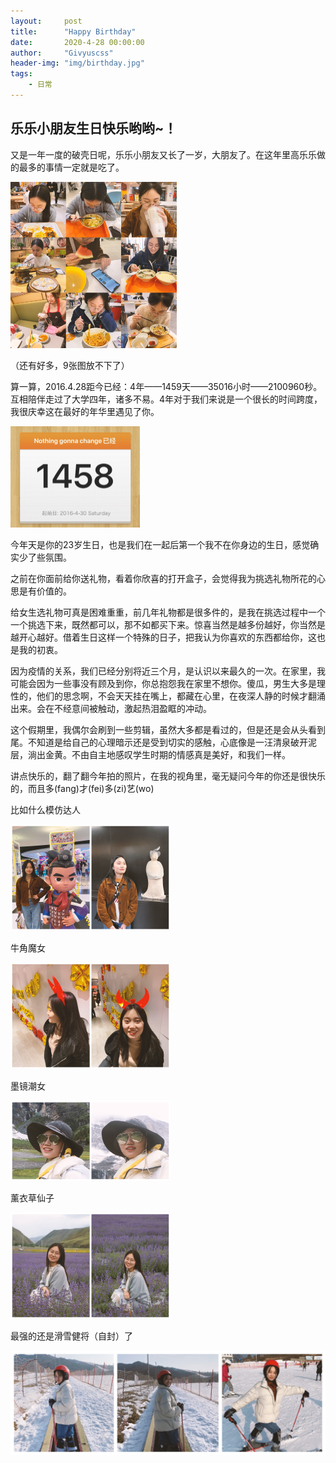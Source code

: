 ```yaml
---
layout:     post
title:      "Happy Birthday"
date:       2020-4-28 00:00:00
author:     "Givyuscss"
header-img: "img/birthday.jpg"
tags:
    - 日常
---
```


## 乐乐小朋友生日快乐哟哟~！



又是一年一度的破壳日呢，乐乐小朋友又长了一岁，大朋友了。在这年里高乐乐做的最多的事情一定就是吃了。



<img src="/img/in-post/birthday/img_1.jpg" alt="img_1" style="zoom:26%;" />

（还有好多，9张图放不下了）



算一算，2016.4.28距今已经：4年——1459天——35016小时——2100960秒。互相陪伴走过了大学四年，诸多不易。4年对于我们来说是一个很长的时间跨度，我很庆幸这在最好的年华里遇见了你。

<img src="/img/in-post/birthday/img_2.jpg" alt="img_2" style="zoom:25%;" />



今年天是你的23岁生日，也是我们在一起后第一个我不在你身边的生日，感觉确实少了些氛围。



之前在你面前给你送礼物，看着你欣喜的打开盒子，会觉得我为挑选礼物所花的心思是有价值的。



给女生选礼物可真是困难重重，前几年礼物都是很多件的，是我在挑选过程中一个一个挑选下来，既然都可以，那不如都买下来。惊喜当然是越多份越好，你当然是越开心越好。借着生日这样一个特殊的日子，把我认为你喜欢的东西都给你，这也是我的初衷。



因为疫情的关系，我们已经分别将近三个月，是认识以来最久的一次。在家里，我可能会因为一些事没有顾及到你，你总抱怨我在家里不想你。傻瓜，男生大多是理性的，他们的思念啊，不会天天挂在嘴上，都藏在心里，在夜深人静的时候才翻涌出来。会在不经意间被触动，激起热泪盈眶的冲动。



这个假期里，我偶尔会刷到一些剪辑，虽然大多都是看过的，但是还是会从头看到尾。不知道是给自己的心理暗示还是受到切实的感触，心底像是一汪清泉破开泥层，淌出金黄。不由自主地感叹学生时期的情感真是美好，和我们一样。



讲点快乐的，翻了翻今年拍的照片，在我的视角里，毫无疑问今年的你还是很快乐的，而且多(fang)才(fei)多(zi)艺(wo)



比如什么模仿达人

<img src="/img/in-post/birthday/img_5.jpg" alt="img_5" style="zoom:25%;" />



牛角魔女

<img src="/img/in-post/birthday/img_4.jpg" alt="img_4" style="zoom:25%;" />



墨镜潮女

<img src="/img/in-post/birthday/img_6.jpg" alt="img_6" style="zoom:25%;" />



薰衣草仙子

<img src="/img/in-post/birthday/img_7.jpg" alt="img_7" style="zoom:25%;" />



最强的还是滑雪健将（自封）了

<img src="/img/in-post/birthday/img_3.jpg" alt="img_3" style="zoom:50%;" />